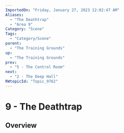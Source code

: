 ```yaml
---
ImportedOn: "Friday, January 27, 2023 12:02:47 AM"
Aliases:
  - "The Deathtrap"
  - "Area 9"
Category: "Scene"
Tags:
  - "Category/Scene"
parent:
  - "The Training Grounds"
up:
  - "The Training Grounds"
prev:
  - "5 - The Control Room"
next:
  - "2 - The Deep Hall"
RWtopicId: "Topic_9762"
---
```

# 9 - The Deathtrap
## Overview
